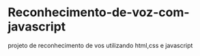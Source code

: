 # Reconhecimento-de-voz-com-javascript
 projeto de reconhecimento de vos utilizando html,css e javascript
